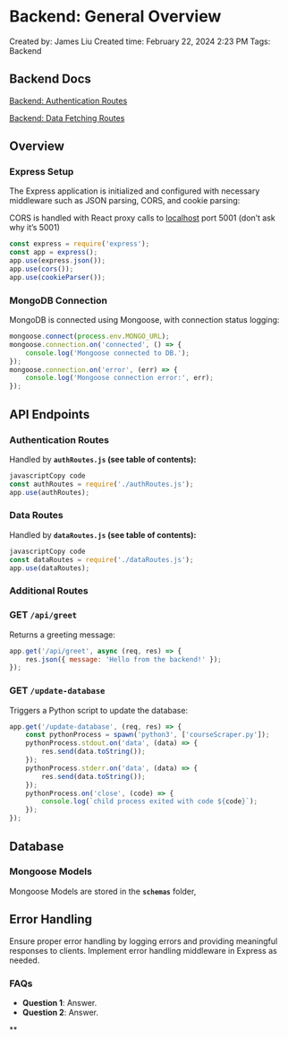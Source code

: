 # Backend: General Overview

Created by: James Liu
Created time: February 22, 2024 2:23 PM
Tags: Backend

## Backend Docs

[Backend: Authentication Routes](https://www.notion.so/Backend-Authentication-Routes-72b3e48cff064c43853112d512f3e822?pvs=21)

[Backend: Data Fetching Routes](https://www.notion.so/Backend-Data-Fetching-Routes-f4a18e8a21d043858e98c06ce56da4d8?pvs=21)

## Overview

### **Express Setup**

The Express application is initialized and configured with necessary middleware such as JSON parsing, CORS, and cookie parsing:

CORS is handled with React proxy calls to [localhost](http://localhost) port 5001 (don’t ask why it’s 5001)

```jsx
const express = require('express');
const app = express();
app.use(express.json());
app.use(cors());
app.use(cookieParser());
```

### **MongoDB Connection**

MongoDB is connected using Mongoose, with connection status logging:

```jsx
mongoose.connect(process.env.MONGO_URL);
mongoose.connection.on('connected', () => {
    console.log('Mongoose connected to DB.');
});
mongoose.connection.on('error', (err) => {
    console.log('Mongoose connection error:', err);
});
```

## **API Endpoints**

### **Authentication Routes**

Handled by **`authRoutes.js` (see table of contents):**

```jsx
javascriptCopy code
const authRoutes = require('./authRoutes.js');
app.use(authRoutes);
```

### **Data Routes**

Handled by **`dataRoutes.js` (see table of contents):**

```jsx
javascriptCopy code
const dataRoutes = require('./dataRoutes.js');
app.use(dataRoutes);
```

### **Additional Routes**

### **GET `/api/greet`**

Returns a greeting message:

```jsx
app.get('/api/greet', async (req, res) => {
    res.json({ message: 'Hello from the backend!' });
});
```

### **GET `/update-database`**

Triggers a Python script to update the database:

```jsx
app.get('/update-database', (req, res) => {
    const pythonProcess = spawn('python3', ['courseScraper.py']);
    pythonProcess.stdout.on('data', (data) => {
        res.send(data.toString());
    });
    pythonProcess.stderr.on('data', (data) => {
        res.send(data.toString());
    });
    pythonProcess.on('close', (code) => {
        console.log(`child process exited with code ${code}`);
    });
});
```

## **Database**

### **Mongoose Models**

Mongoose Models are stored in the **`schemas`** folder, 

## **Error Handling**

Ensure proper error handling by logging errors and providing meaningful responses to clients. Implement error handling middleware in Express as needed.

### **FAQs**

- **Question 1**: Answer.
- **Question 2**: Answer.

**